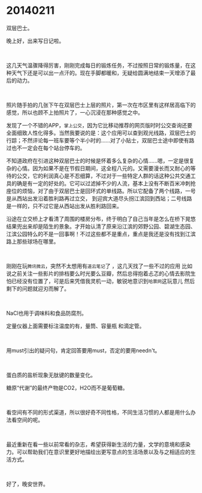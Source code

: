 # 20140211

双层巴士。

晚上好，出来写日记啦。

<br/>

这几天气温骤降得厉害，刚刚完成每日的锻炼任务，不过按照日常的锻炼量，在这种天气下还是可以出一点汗的。现在手脚都暖和，无疑给圆满地结束一天增添了最后的动力。

<br/>

照片随手拍的几张下午在双层巴士上层的照片，第一次在市区里有这样居高临下的感觉，所以也顾不上拍照片了，一心沉浸在那种感觉之中。

发现了一个不错的APP，`掌上公交`，因为它比移动推荐的网页版时时公交查询还要全面细致人性化得多。当然我要说的是：这个应用可以查到观光线路，双层巴士的行踪；不然评论每一班车要等个半小时的…...对了小贴士，双层巴士途中即使有路过也不一定会在每个站台停车的。

不知道政府在引进这种双层巴士的时候是怀着多么复杂的心情…...嗯，一定是很复杂的心情。因为如果不是在节假日期间，这全程八元的。又需要漫长而又耐心的等待的公交，它的利润真心是不忍细算，不过对于一些特定人群的话这种公共交通工具的确是有一定的好处的。它可以过滤掉不少的人流，基本上没有不断百米冲刺抢座位的烦恼，对了由于双层巴士是回环式的单线路。所以它配备了两个线路，一号是从西站出发沿着胜利路再过立交， 到迎宾大道尽头拐江滨回到西站；二号线路是一样的，只不过它是从西站出发从胜利路回来。

沿途在立交桥上才看清了周围的楼房分布，终于明白了自己当年是怎么在桥下晃悠结果兜出来却是陌生的景象。才开始认清了原来沿江滨的郊野公园、碧湖生态园、江滨公园特么的不是一回事啊！不过这些都不是重点，重点是我还是没有找到江滨路上那些球场在哪里。

<br/>

刚刚在玩`腾讯微云`，突然不太想用有`道云笔记`了 ，这几天找了一些不过的应用 比如说之前关注一些影片的排档要么时光要么豆瓣，然后总得抱着忐忑的心情去影院生怕已经没有位置了，可是后来凭借我灵机一动，敏锐地意识到`哈票网`这玩意儿 然后剩下的问题就迎刃而解了。

<br/>

NaCl也用于调味料和食品防腐剂。

定量仪器上面需要标注温度的有，量筒、容量瓶 和滴定管。

<br/>

用must引出的疑问句，肯定回答要用must，否定的要用needn't。

<br/>

蛋白质的盐析现象无肽键的数量变化。

糖原“代谢”的最终产物是CO2，H2O而不是葡萄糖。

<br/>

看空间有不同的形式渠道，所以很好奇不同性格，不同生活习惯的人都是用什么办法看空间的呢。

<br/>

最近重新在看一些以前常看的杂志，希望获得新生活的力量，文学的意境和感染力。可以帮助我们在意识里更好地描绘出更写意点的生活场景以及与之相适应的生活方式。

<br/>

好了，晚安世界。